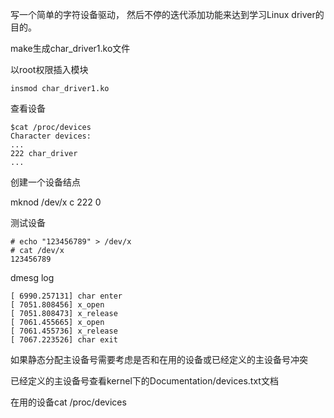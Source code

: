 写一个简单的字符设备驱动， 然后不停的迭代添加功能来达到学习Linux driver的目的。

make生成char_driver1.ko文件

以root权限插入模块


```
insmod char_driver1.ko
```

查看设备

```
$cat /proc/devices
Character devices:
...
222 char_driver
...
```

创建一个设备结点

mknod /dev/x c 222 0

测试设备

```
# echo "123456789" > /dev/x
# cat /dev/x
123456789
```
dmesg log

```
[ 6990.257131] char enter
[ 7051.808456] x_open
[ 7051.808473] x_release
[ 7061.455665] x_open
[ 7061.455736] x_release
[ 7067.223526] char exit
```
如果静态分配主设备号需要考虑是否和在用的设备或已经定义的主设备号冲突

已经定义的主设备号查看kernel下的Documentation/devices.txt文档

在用的设备cat /proc/devices
